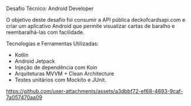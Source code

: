 

Desafio Técnico: Android Developer


O objetivo deste desafio foi consumir a API pública deckofcardsapi.com e criar um aplicativo Android que permite 
visualizar cartas de baralho e reembaralhá-las com facilidade.


Tecnologias e Ferramentas Utilizadas:

- Kotlin
- Android Jetpack
- Injeção de dependência com Koin 
- Arquiteturas MVVM + Clean Architecture
- Testes unitários com Mockito e JUnit.

  


https://github.com/user-attachments/assets/a3dbbf72-ef68-4693-9caf-7a057470aa09

